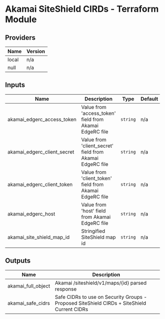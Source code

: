 # Akamai SiteShield CIRDs - Terraform Module


<!-- BEGINNING OF PRE-COMMIT-TERRAFORM DOCS HOOK -->
## Providers

| Name | Version |
|------|---------|
| local | n/a |
| null | n/a |

## Inputs

| Name | Description | Type | Default | Required |
|------|-------------|------|---------|:-----:|
| akamai\_edgerc\_access\_token | Value from 'access\_token' field from Akamai EdgeRC file | `string` | n/a | yes |
| akamai\_edgerc\_client\_secret | Value from 'client\_secret' field from Akamai EdgeRC file | `string` | n/a | yes |
| akamai\_edgerc\_client\_token | Value from 'client\_token' field from Akamai EdgeRC file | `string` | n/a | yes |
| akamai\_edgerc\_host | Value from 'host' field from Akamai EdgeRC file | `string` | n/a | yes |
| akamai\_site\_shield\_map\_id | Stringified SiteShield map id | `string` | n/a | yes |

## Outputs

| Name | Description |
|------|-------------|
| akamai\_full\_object | Akamai /siteshield/v1/maps/{id} parsed response |
| akamai\_safe\_cidrs | Safe CIDRs to use on Security Groups - Proposed SiteShield CIRDs + SiteShield Current CIDRs |

<!-- END OF PRE-COMMIT-TERRAFORM DOCS HOOK -->
